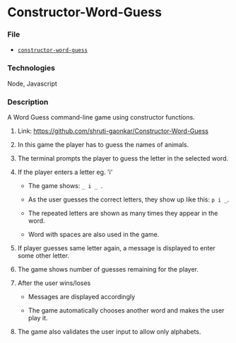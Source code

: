 # Constructor-Word-Guess

### File

* [`constructor-word-guess`](Constructor-Word-Guess/blob/master/index.js)

### Technologies
Node, Javascript

### Description
A Word Guess command-line game using constructor functions.

1. Link: https://github.com/shruti-gaonkar/Constructor-Word-Guess

2. In this game the player has to guess the names of animals.

3. The terminal prompts the player to guess the letter in the selected word.

4. If the player enters a letter eg. 'i'

   * The game shows: `_ i _ `.

   * As the user guesses the correct letters, they show up like this: `p i _`.

   * The repeated letters are shown as many times they appear in the word.

   * Word with spaces are also used in the game.

5. If player guesses same letter again, a message is displayed to enter some other letter.

6. The game shows number of guesses remaining for the player.

7. After the user wins/loses

    * Messages are displayed accordingly

    * The game automatically chooses another word and makes the user play it.

8. The game also validates the user input to allow only alphabets.
